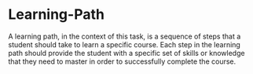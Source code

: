 # Learning-Path
A learning path, in the context of this task, is a sequence of steps that a student should take to learn a specific course. Each step in the learning path should provide the student with a specific set of skills or knowledge that they need to master in order to successfully complete the course. 
